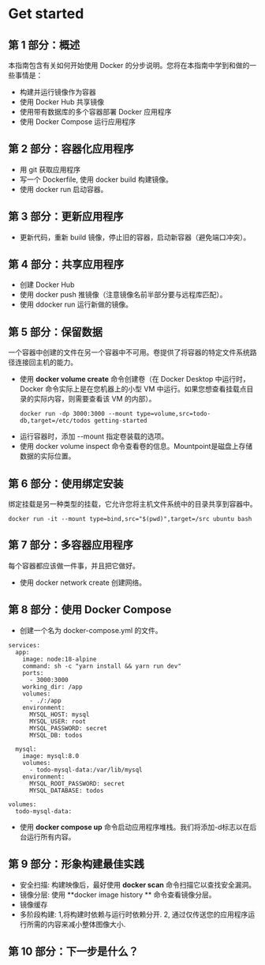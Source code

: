 # Get started
## 第 1 部分：概述
本指南包含有关如何开始使用 Docker 的分步说明。您将在本指南中学到和做的一些事情是：
* 构建并运行镜像作为容器
* 使用 Docker Hub 共享镜像
* 使用带有数据库的多个容器部署 Docker 应用程序
* 使用 Docker Compose 运行应用程序

## 第 2 部分：容器化应用程序
* 用 git 获取应用程序
* 写一个 Dockerfile, 使用 docker build 构建镜像。
* 使用 docker run 启动容器。

## 第 3 部分：更新应用程序
* 更新代码，重新 build 镜像，停止旧的容器，启动新容器（避免端口冲突）。

## 第 4 部分：共享应用程序
* 创建 Docker Hub
* 使用 docker push 推镜像（注意镜像名前半部分要与远程库匹配）。
* 使用 ddocker run 运行新做的镜像。

## 第 5 部分：保留数据
一个容器中创建的文件在另一个容器中不可用。卷提供了将容器的特定文件系统路径连接回主机的能力。
* 使用 **docker volume create** 命令创建卷（在 Docker Desktop 中运行时，Docker 命令实际上是在您机器上的小型 VM 中运行。如果您想查看挂载点目录的实际内容，则需要查看该 VM 的内部）。
  ```
  docker run -dp 3000:3000 --mount type=volume,src=todo-db,target=/etc/todos getting-started
  ```
* 运行容器时，添加 --mount 指定卷装载的选项。
* 使用 docker volume inspect 命令查看卷的信息。Mountpoint是磁盘上存储数据的实际位置。

## 第 6 部分：使用绑定安装
绑定挂载是另一种类型的挂载，它允许您将主机文件系统中的目录共享到容器中。
```
docker run -it --mount type=bind,src="$(pwd)",target=/src ubuntu bash
```

## 第 7 部分：多容器应用程序
每个容器都应该做一件事，并且把它做好。
* 使用 docker network create 创建网络。

## 第 8 部分：使用 Docker Compose
* 创建一个名为 docker-compose.yml 的文件。
```
services:
  app:
    image: node:18-alpine
    command: sh -c "yarn install && yarn run dev"
    ports:
      - 3000:3000
    working_dir: /app
    volumes:
      - ./:/app
    environment:
      MYSQL_HOST: mysql
      MYSQL_USER: root
      MYSQL_PASSWORD: secret
      MYSQL_DB: todos

  mysql:
    image: mysql:8.0
    volumes:
      - todo-mysql-data:/var/lib/mysql
    environment:
      MYSQL_ROOT_PASSWORD: secret
      MYSQL_DATABASE: todos

volumes:
  todo-mysql-data:
```
* 使用 **docker compose up** 命令启动应用程序堆栈。我们将添加-d标志以在后台运行所有内容。

## 第 9 部分：形象构建最佳实践
* 安全扫描: 构建映像后，最好使用 **docker scan** 命令扫描它以查找安全漏洞。
* 镜像分层: 使用 **docker image history ** 命令查看镜像分层。
* 镜像缓存
* 多阶段构建: 1,将构建时依赖与运行时依赖分开. 2, 通过仅传送您的应用程序运行所需的内容来减小整体图像大小.

## 第 10 部分：下一步是什么？